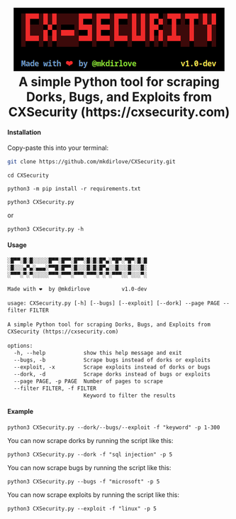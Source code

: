 <h1 align="center">
  <br>
  <a href="https://github.com/mkdirlove/CXSecurity"><img src="https://github.com/mkdirlove/CXSecurity/blob/main/logo.png" alt="CXSecurity"></a>
  <br>
  A simple Python tool for scraping Dorks, Bugs, and Exploits from CXSecurity (https://cxsecurity.com)
  <br>
</h1>

#### Installation

Copy-paste this into your terminal:

```sh
git clone https://github.com/mkdirlove/CXSecurity.git
```
```
cd CXSecurity
```
```
python3 -m pip install -r requirements.txt
```
```
python3 CXSecurity.py
```
or
```
python3 CXSecurity.py -h
```
#### Usage
```   
░█▀▀░█░█░░░░░█▀▀░█▀▀░█▀▀░█░█░█▀▄░▀█▀░▀█▀░█░█
░█░░░▄▀▄░▄▄▄░▀▀█░█▀▀░█░░░█░█░█▀▄░░█░░░█░░░█░
░▀▀▀░▀░▀░░░░░▀▀▀░▀▀▀░▀▀▀░▀▀▀░▀░▀░▀▀▀░░▀░░░▀░ 

Made with ❤️  by @mkdirlove          v1.0-dev

usage: CXSecurity.py [-h] [--bugs] [--exploit] [--dork] --page PAGE --filter FILTER

A simple Python tool for scraping Dorks, Bugs, and Exploits from CXSecurity (https://cxsecurity.com)

options:
  -h, --help            show this help message and exit
  --bugs, -b            Scrape bugs instead of dorks or exploits
  --exploit, -x         Scrape exploits instead of dorks or bugs
  --dork, -d            Scrape dorks instead of bugs or exploits
  --page PAGE, -p PAGE  Number of pages to scrape
  --filter FILTER, -f FILTER
                        Keyword to filter the results
```
#### Example

```
python3 CXSecurity.py --dork/--bugs/--exploit -f "keyword" -p 1-300
```
You can now scrape dorks by running the script like this:
```
python3 CXSecurity.py --dork -f "sql injection" -p 5
```

You can now scrape bugs by running the script like this:
```
python3 CXSecurity.py --bugs -f "microsoft" -p 5
```

You can now scrape exploits by running the script like this:
```
python3 CXSecurity.py --exploit -f "linux" -p 5
```
